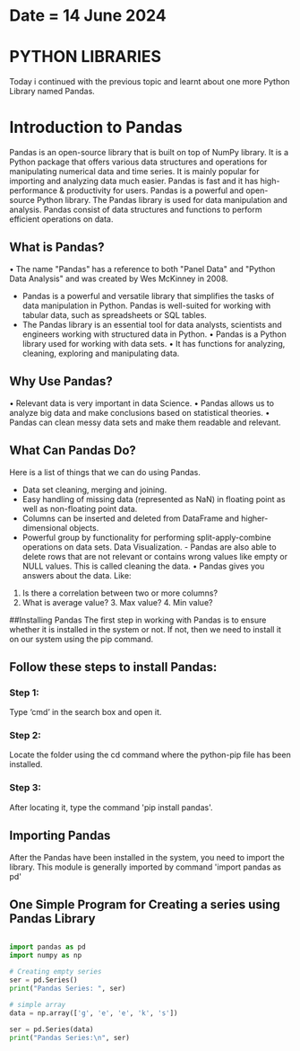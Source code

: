# Date = 14 June 2024
# PYTHON LIBRARIES
Today i continued with the previous topic and learnt about one more Python Library named Pandas.

# Introduction to Pandas
Pandas is an open-source library that is built on top of NumPy library. It is a Python package that offers various data structures and operations for manipulating numerical data and time series. It is mainly popular for importing and analyzing data much easier. Pandas is fast and it has high-performance & productivity for users.
Pandas is a powerful and open-source Python library. The Pandas library is used for data manipulation and analysis. Pandas consist of data structures and functions to perform efficient operations on data.

## What is Pandas?
•⁠  ⁠The name "Pandas" has a reference to both "Panel Data" and "Python Data Analysis" and was created by Wes McKinney in 2008.
- Pandas is a powerful and versatile library that simplifies the tasks of data manipulation in Python. Pandas is well-suited for working with tabular data, such as spreadsheets or SQL tables.
- The Pandas library is an essential tool for data analysts, scientists and engineers working with structured data in Python.
•⁠  ⁠Pandas is a Python library used for working with data sets.
•⁠  ⁠It has functions for analyzing, cleaning, exploring and manipulating data.

## Why Use Pandas?
•⁠  ⁠Relevant data is very important in data Science.
•⁠  ⁠Pandas allows us to analyze big data and make conclusions based on statistical theories.
•⁠  ⁠Pandas can clean messy data sets and make them readable and relevant.

## What Can Pandas Do?
Here is a list of things that we can do using Pandas.
- Data set cleaning, merging and joining.
- Easy handling of missing data (represented as NaN) in floating point as well as non-floating point data.
- Columns can be inserted and deleted from DataFrame and higher-dimensional objects.
- Powerful group by functionality for performing split-apply-combine operations on data sets.
Data Visualization.
⁠- Pandas are also able to delete rows that are not relevant or contains wrong values like empty or NULL values. This is called cleaning the data.
•⁠  ⁠Pandas gives you answers about the data. 
 ⁠Like:
1.  ⁠Is there a correlation between two or more columns?
2.  ⁠What is average value?
3.⁠  ⁠Max value?
4.⁠  ⁠Min value?

##Installing Pandas
The first step in working with Pandas is to ensure whether it is installed in the system or not.  If not, then we need to install it on our system using the pip command.

## Follow these steps to install Pandas:

### Step 1: 
Type ‘cmd’ in the search box and open it.
### Step 2:
Locate the folder using the cd command where the python-pip file has been installed.

### Step 3:
After locating it, type the command 'pip install pandas'.

## Importing Pandas
After the Pandas have been installed in the system, you need to import the library. This module is generally imported by command 'import pandas as pd'

## One Simple Program for Creating a series using Pandas Library

```python

import pandas as pd 
import numpy as np

# Creating empty series 
ser = pd.Series() 
print("Pandas Series: ", ser) 

# simple array 
data = np.array(['g', 'e', 'e', 'k', 's']) 
  
ser = pd.Series(data) 
print("Pandas Series:\n", ser)

```

